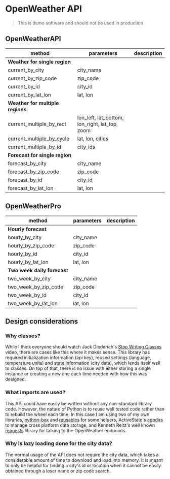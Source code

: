 # OpenWeather API 

> This is demo software and should not be used in production

## OpenWeatherAPI 

| method | parameters | description |
| --- | --- | --- |
| **Weather for single region** |  |  |  
| current_by_city | city_name | |
| current_by_zip_code | zip_code | |
| current_by_id | city_id | |
| current_by_lat_lon | lat, lon | |
| **Weather for multiple regions** | | | 
| current_multiple_by_rect | lon_left, lat_bottom, lon_right, lat_top, zoom | |
| current_multiple_by_cycle | lat, lon, cities | |
| current_multiple_by_id | city_ids | |
| **Forecast for single region** | | | 
| forecast_by_city | city_name | |
| forecast_by_zip_code | zip_code | |
| forecast_by_id | city_id | |
| forecast_by_lat_lon | lat, lon | |

## OpenWeatherPro

| method | parameters | description |
| --- | --- | --- |
| **Hourly forecast**  | | | 
| hourly_by_city | city_name | |
| hourly_by_zip_code | zip_code | |
| hourly_by_id | city_id | |
| hourly_by_lat_lon | lat, lon | |
| **Two week daily forecast** | | |
| two_week_by_city | city_name | |
| two_week_by_zip_code | zip_code | |
| two_week_by_id | city_id | |
| two_week_by_lat_lon | lat, lon | |

## Design considerations

### Why classes?

While I think everyone should watch Jack Diederich's [Stop Writing Classes](https://www.youtube.com/watch?v=5ZKvwuZSiyc)
video, there are cases like this where it makes sense. This library has required initialization information (api key),
reused settings (language, temperature units) and state information (city data), which lends itself well to classes.
On top of that, there is no issue with either storing a single instance or creating a new one each time needed with
how this was designed. 

### What imports are used? 

This API could have easily be written without any non-standard library code. However, the nature of Python is to 
reuse well tested code rather than to rebuild the wheel each time. In this case I am using two of my own libraries, 
[python-box](https://github.com/cdgriffith/Box) and [reusables](https://github.com/cdgriffith/Reusables)
for some helpers, ActiveState's [appdirs](https://github.com/ActiveState/appdirs) to manage cross platform data storage,
and Kenneth Reitz's well known [requests](https://github.com/psf/requests) library 
for talking to the OpenWeather endpoints. 

### Why is lazy loading done for the city data? 

The normal usage of the API does not require the city data, which takes a considerable amount of time to download
and load into memory. It is meant to only be helpful for finding a city's id or location when it cannot be easily 
obtained through a loser name or zip code search. 
